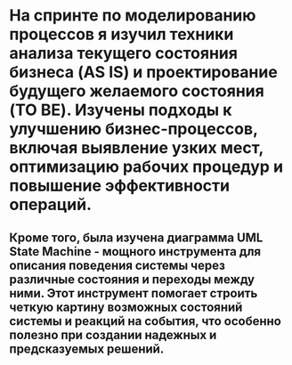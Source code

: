 # На спринте по моделированию процессов я изучил техники анализа текущего состояния бизнеса (AS IS) и проектирование будущего желаемого состояния (TO BE). Изучены подходы к улучшению бизнес-процессов, включая выявление узких мест, оптимизацию рабочих процедур и повышение эффективности операций. 

## Кроме того, была изучена диаграмма UML State Machine - мощного инструмента для описания поведения системы через различные состояния и переходы между ними. Этот инструмент помогает строить четкую картину возможных состояний системы и реакций на события, что особенно полезно при создании надежных и предсказуемых решений. 
